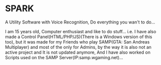 # SPARK
A Utility Software with Voice Recognition, Do everything you wan't to do...

I am 15 years old, Computer enthusiast and like to do stuff... i.e. I have also made a Control Panel(HTML/PHP/JS)(There is a Windows version of this too), but it was made for my Friends who play SAMP(GTA: San Andreas Multiplayer) and most of the only for Admins, by the way it is also not an active project and It is not updated anymore, And I have also worked on Scripts used on the SAMP Server(IP:samp.wgaming.net)... 
